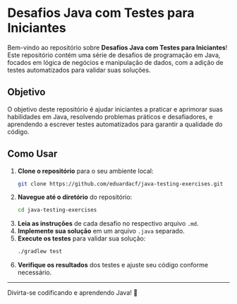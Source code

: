 # Desafios Java com Testes para Iniciantes

Bem-vindo ao repositório sobre **Desafios Java com Testes para Iniciantes**! Este repositório contém uma série de desafios de programação em Java, focados em lógica de negócios e manipulação de dados, com a adição de testes automatizados para validar suas soluções.

## Objetivo

O objetivo deste repositório é ajudar iniciantes a praticar e aprimorar suas habilidades em Java, resolvendo problemas práticos e desafiadores, e aprendendo a escrever testes automatizados para garantir a qualidade do código.

## Como Usar

1. **Clone o repositório** para o seu ambiente local:
    ```bash
    git clone https://github.com/eduardacf/java-testing-exercises.git
    ```
2. **Navegue até o diretório** do repositório:
    ```bash
    cd java-testing-exercises
    ```
3. **Leia as instruções** de cada desafio no respectivo arquivo `.md`.
4. **Implemente sua solução** em um arquivo `.java` separado.
5. **Execute os testes** para validar sua solução:
    ```bash
    ./gradlew test
    ```
6. **Verifique os resultados** dos testes e ajuste seu código conforme necessário.

---

Divirta-se codificando e aprendendo Java! 🚀

